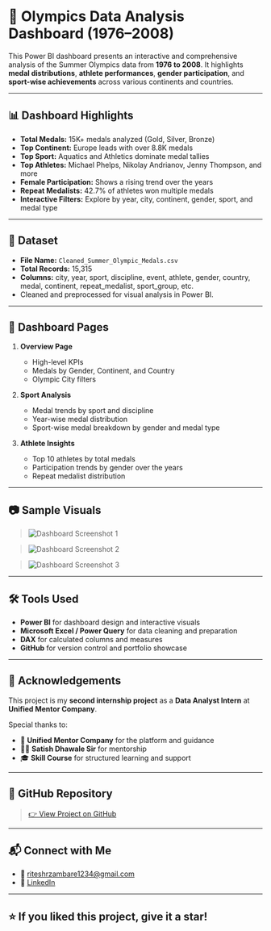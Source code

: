 # 🏅 Olympics Data Analysis Dashboard (1976–2008)

This Power BI dashboard presents an interactive and comprehensive analysis of the Summer Olympics data from **1976 to 2008**. It highlights **medal distributions**, **athlete performances**, **gender participation**, and **sport-wise achievements** across various continents and countries.

---

## 📊 Dashboard Highlights

- **Total Medals:** 15K+ medals analyzed (Gold, Silver, Bronze)
- **Top Continent:** Europe leads with over 8.8K medals
- **Top Sport:** Aquatics and Athletics dominate medal tallies
- **Top Athletes:** Michael Phelps, Nikolay Andrianov, Jenny Thompson, and more
- **Female Participation:** Shows a rising trend over the years
- **Repeat Medalists:** 42.7% of athletes won multiple medals
- **Interactive Filters:** Explore by year, city, continent, gender, sport, and medal type

---

## 📁 Dataset

- **File Name:** `Cleaned_Summer_Olympic_Medals.csv`
- **Total Records:** 15,315
- **Columns:** city, year, sport, discipline, event, athlete, gender, country, medal, continent, repeat_medalist, sport_group, etc.
- Cleaned and preprocessed for visual analysis in Power BI.

---

## 📌 Dashboard Pages

1. **Overview Page**
   - High-level KPIs
   - Medals by Gender, Continent, and Country
   - Olympic City filters

2. **Sport Analysis**
   - Medal trends by sport and discipline
   - Year-wise medal distribution
   - Sport-wise medal breakdown by gender and medal type

3. **Athlete Insights**
   - Top 10 athletes by total medals
   - Participation trends by gender over the years
   - Repeat medalist distribution

---

## 📷 Sample Visuals

> ![Dashboard Screenshot 1](your-screenshot-link-here)

> ![Dashboard Screenshot 2](your-screenshot-link-here)

> ![Dashboard Screenshot 3](your-screenshot-link-here)

---

## 🛠 Tools Used

- **Power BI** for dashboard design and interactive visuals
- **Microsoft Excel / Power Query** for data cleaning and preparation
- **DAX** for calculated columns and measures
- **GitHub** for version control and portfolio showcase

---

## 🙏 Acknowledgements

This project is my **second internship project** as a **Data Analyst Intern** at **Unified Mentor Company**.

Special thanks to:
- 🙌 **Unified Mentor Company** for the platform and guidance  
- 👨‍🏫 **Satish Dhawale Sir** for mentorship  
- 🎓 **Skill Course** for structured learning and support  

---

## 🔗 GitHub Repository

> [👉 View Project on GitHub](https://github.com/Riteshhh04/Olympics-Data-Analysis-Dashboard)

---

## 📬 Connect with Me

- 📧 riteshrzambare1234@gmail.com
- 💼 [LinkedIn](www.linkedin.com/in/ritesh-zambare-0265032b0)


---

## ⭐ If you liked this project, give it a star!


